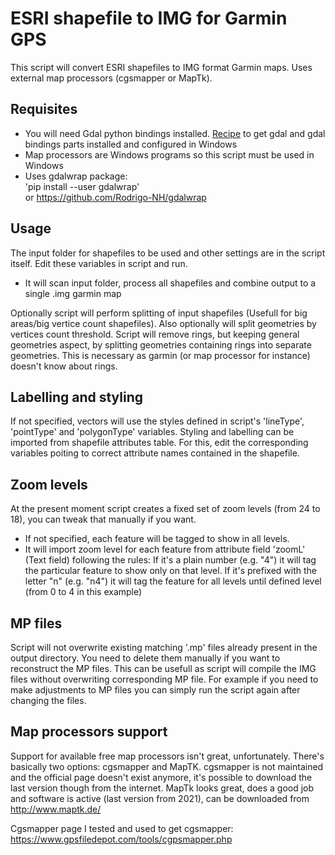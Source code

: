 # ESRI shapefile to IMG for Garmin GPS

This script will convert ESRI shapefiles to IMG format Garmin maps. Uses external map processors (cgsmapper or MapTk).
## Requisites
- You will need Gdal python bindings installed. [Recipe](https://gist.github.com/Rodrigo-NH/7b9cbb9ea45edc13fc3f6606417d10ee) to get gdal and gdal bindings parts installed and configured in Windows  
- Map processors are Windows programs so this script must be used in Windows
- Uses gdalwrap package:  
		'pip install --user gdalwrap'  
		or https://github.com/Rodrigo-NH/gdalwrap
## Usage
The input folder for shapefiles to be used and other settings are in the script itself. Edit these variables in script and run.
- It will scan input folder, process all shapefiles and combine output to a single .img garmin map  

Optionally script will perform splitting of input shapefiles (Usefull for big areas/big vertice count shapefiles). Also optionally will split geometries by vertices count threshold. Script will remove rings, but keeping general geometries aspect, by splitting geometries containing rings into separate geometries. This is necessary as garmin (or map processor for instance) doesn't know about rings. 


## Labelling and styling
If not specified, vectors will use the styles defined in script's 'lineType', 'pointType' and 'polygonType' variables. Styling and labelling can be imported from shapefile attributes table. For this, edit the corresponding variables poiting to correct attribute names contained in the shapefile.

## Zoom levels
At the present moment script creates a fixed set of zoom levels (from 24 to 18), you can tweak that manually if you want. 
- If not specified, each feature will be tagged to show in all levels.
- It will import zoom level for each feature from attribute field 'zoomL' (Text field) following the rules: If it's a plain number (e.g. "4") it will tag the particular feature to show only on that level. If it's prefixed with the letter "n" (e.g. "n4") it will tag the feature for all levels until defined level (from 0 to 4 in this example)
## MP files
Script will not overwrite existing matching '.mp' files already present in the output directory. You need to delete them manually if you want to reconstruct the MP files. This can be usefull as script will compile the IMG files without overwriting corresponding MP file. For example if you need to make adjustments to MP files you can simply run the script again after changing the files.
## Map processors support
Support for available free map processors isn't great, unfortunately. There's basically two options: cgsmapper and MapTK. cgsmapper is not maintained and the official page doesn't exist anymore, it's possible to download the last version though from the internet. MapTk looks great, does a good job and software is active (last version from 2021), can be downloaded from http://www.maptk.de/ 

Cgsmapper page I tested and used to get cgsmapper: https://www.gpsfiledepot.com/tools/cgpsmapper.php
